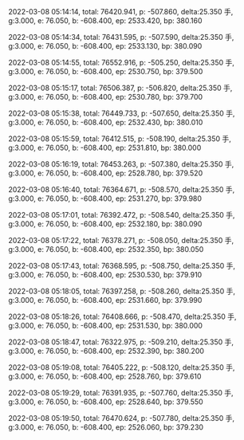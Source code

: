2022-03-08 05:14:14, total: 76420.941, p: -507.860, delta:25.350 手, g:3.000, e: 76.050, b: -608.400, ep: 2533.420, bp: 380.160

2022-03-08 05:14:34, total: 76431.595, p: -507.590, delta:25.350 手, g:3.000, e: 76.050, b: -608.400, ep: 2533.130, bp: 380.090

2022-03-08 05:14:55, total: 76552.916, p: -505.250, delta:25.350 手, g:3.000, e: 76.050, b: -608.400, ep: 2530.750, bp: 379.500

2022-03-08 05:15:17, total: 76506.387, p: -506.820, delta:25.350 手, g:3.000, e: 76.050, b: -608.400, ep: 2530.780, bp: 379.700

2022-03-08 05:15:38, total: 76449.733, p: -507.650, delta:25.350 手, g:3.000, e: 76.050, b: -608.400, ep: 2532.430, bp: 380.010

2022-03-08 05:15:59, total: 76412.515, p: -508.190, delta:25.350 手, g:3.000, e: 76.050, b: -608.400, ep: 2531.810, bp: 380.000

2022-03-08 05:16:19, total: 76453.263, p: -507.380, delta:25.350 手, g:3.000, e: 76.050, b: -608.400, ep: 2528.780, bp: 379.520

2022-03-08 05:16:40, total: 76364.671, p: -508.570, delta:25.350 手, g:3.000, e: 76.050, b: -608.400, ep: 2531.270, bp: 379.980

2022-03-08 05:17:01, total: 76392.472, p: -508.540, delta:25.350 手, g:3.000, e: 76.050, b: -608.400, ep: 2532.180, bp: 380.090

2022-03-08 05:17:22, total: 76378.271, p: -508.050, delta:25.350 手, g:3.000, e: 76.050, b: -608.400, ep: 2532.350, bp: 380.050

2022-03-08 05:17:43, total: 76368.595, p: -508.750, delta:25.350 手, g:3.000, e: 76.050, b: -608.400, ep: 2530.530, bp: 379.910

2022-03-08 05:18:05, total: 76397.258, p: -508.260, delta:25.350 手, g:3.000, e: 76.050, b: -608.400, ep: 2531.660, bp: 379.990

2022-03-08 05:18:26, total: 76408.666, p: -508.470, delta:25.350 手, g:3.000, e: 76.050, b: -608.400, ep: 2531.530, bp: 380.000

2022-03-08 05:18:47, total: 76322.975, p: -509.210, delta:25.350 手, g:3.000, e: 76.050, b: -608.400, ep: 2532.390, bp: 380.200

2022-03-08 05:19:08, total: 76405.222, p: -508.120, delta:25.350 手, g:3.000, e: 76.050, b: -608.400, ep: 2528.760, bp: 379.610

2022-03-08 05:19:29, total: 76391.935, p: -507.760, delta:25.350 手, g:3.000, e: 76.050, b: -608.400, ep: 2528.640, bp: 379.550

2022-03-08 05:19:50, total: 76470.624, p: -507.780, delta:25.350 手, g:3.000, e: 76.050, b: -608.400, ep: 2526.060, bp: 379.230